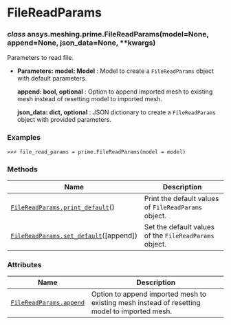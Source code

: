 # FileReadParams

<a id="ansys.meshing.prime.FileReadParams"></a>

### *class* ansys.meshing.prime.FileReadParams(model=None, append=None, json_data=None, \*\*kwargs)

Parameters to read file.

* **Parameters:**
  **model: Model**
  : Model to create a `FileReadParams` object with default parameters.

  **append: bool, optional**
  : Option to append imported mesh to existing mesh instead of resetting model to imported mesh.

  **json_data: dict, optional**
  : JSON dictionary to create a `FileReadParams` object with provided parameters.

### Examples

```pycon
>>> file_read_params = prime.FileReadParams(model = model)
```

<!-- !! processed by numpydoc !! -->

### Methods

| Name | Description |
|--------------------------------------------------------------------------------------------------------------------------------------------|--------------------------------------------------------|
| [`FileReadParams.print_default`](ansys.meshing.prime.FileReadParams.print_default.md#ansys.meshing.prime.FileReadParams.print_default)()   | Print the default values of `FileReadParams` object.   |
| [`FileReadParams.set_default`](ansys.meshing.prime.FileReadParams.set_default.md#ansys.meshing.prime.FileReadParams.set_default)([append]) | Set the default values of the `FileReadParams` object. |

### Attributes

| Name | Description |
|---------------------------------------------------------------------------------------------------------------------|------------------------------------------------------------------------------------------------|
| [`FileReadParams.append`](ansys.meshing.prime.FileReadParams.append.md#ansys.meshing.prime.FileReadParams.append)   | Option to append imported mesh to existing mesh instead of resetting model to imported mesh.   |
<!-- vale on -->